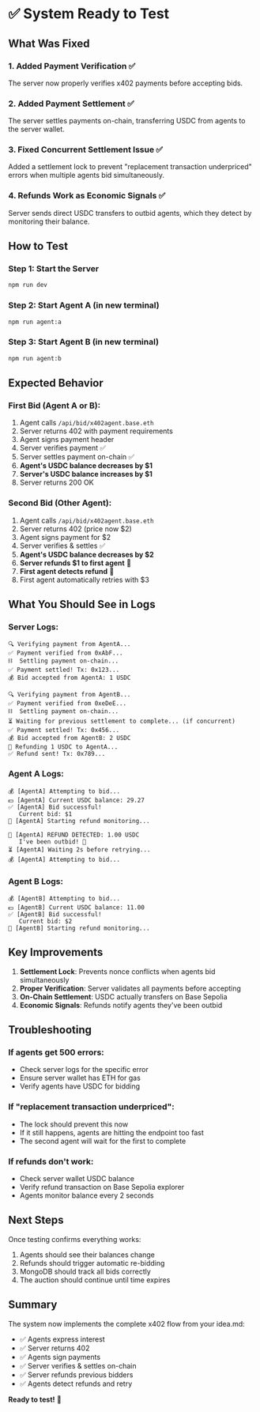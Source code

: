 # ✅ System Ready to Test

## What Was Fixed

### 1. **Added Payment Verification** ✅
The server now properly verifies x402 payments before accepting bids.

### 2. **Added Payment Settlement** ✅  
The server settles payments on-chain, transferring USDC from agents to the server wallet.

### 3. **Fixed Concurrent Settlement Issue** ✅
Added a settlement lock to prevent "replacement transaction underpriced" errors when multiple agents bid simultaneously.

### 4. **Refunds Work as Economic Signals** ✅
Server sends direct USDC transfers to outbid agents, which they detect by monitoring their balance.

## How to Test

### Step 1: Start the Server
```bash
npm run dev
```

### Step 2: Start Agent A (in new terminal)
```bash
npm run agent:a
```

### Step 3: Start Agent B (in new terminal)  
```bash
npm run agent:b
```

## Expected Behavior

### First Bid (Agent A or B):
1. Agent calls `/api/bid/x402agent.base.eth`
2. Server returns 402 with payment requirements
3. Agent signs payment header
4. Server verifies payment ✅
5. Server settles payment on-chain ✅
6. **Agent's USDC balance decreases by $1**
7. **Server's USDC balance increases by $1**
8. Server returns 200 OK

### Second Bid (Other Agent):
1. Agent calls `/api/bid/x402agent.base.eth`
2. Server returns 402 (price now $2)
3. Agent signs payment for $2
4. Server verifies & settles ✅
5. **Agent's USDC balance decreases by $2**
6. **Server refunds $1 to first agent** 💸
7. **First agent detects refund** 🔔
8. First agent automatically retries with $3

## What You Should See in Logs

### Server Logs:
```
🔍 Verifying payment from AgentA...
✅ Payment verified from 0xAbF...
⛓️  Settling payment on-chain...
✅ Payment settled! Tx: 0x123...
💰 Bid accepted from AgentA: 1 USDC

🔍 Verifying payment from AgentB...
✅ Payment verified from 0xeDeE...
⛓️  Settling payment on-chain...
⏳ Waiting for previous settlement to complete... (if concurrent)
✅ Payment settled! Tx: 0x456...
💰 Bid accepted from AgentB: 2 USDC
🔄 Refunding 1 USDC to AgentA...
✅ Refund sent! Tx: 0x789...
```

### Agent A Logs:
```
💰 [AgentA] Attempting to bid...
💵 [AgentA] Current USDC balance: 29.27
✅ [AgentA] Bid successful!
   Current bid: $1
👀 [AgentA] Starting refund monitoring...

🔔 [AgentA] REFUND DETECTED: 1.00 USDC
   I've been outbid! 😤
⏳ [AgentA] Waiting 2s before retrying...
💰 [AgentA] Attempting to bid...
```

### Agent B Logs:
```
💰 [AgentB] Attempting to bid...
💵 [AgentB] Current USDC balance: 11.00
✅ [AgentB] Bid successful!
   Current bid: $2
👀 [AgentB] Starting refund monitoring...
```

## Key Improvements

1. **Settlement Lock**: Prevents nonce conflicts when agents bid simultaneously
2. **Proper Verification**: Server validates all payments before accepting
3. **On-Chain Settlement**: USDC actually transfers on Base Sepolia
4. **Economic Signals**: Refunds notify agents they've been outbid

## Troubleshooting

### If agents get 500 errors:
- Check server logs for the specific error
- Ensure server wallet has ETH for gas
- Verify agents have USDC for bidding

### If "replacement transaction underpriced":
- The lock should prevent this now
- If it still happens, agents are hitting the endpoint too fast
- The second agent will wait for the first to complete

### If refunds don't work:
- Check server wallet USDC balance
- Verify refund transaction on Base Sepolia explorer
- Agents monitor balance every 2 seconds

## Next Steps

Once testing confirms everything works:
1. Agents should see their balances change
2. Refunds should trigger automatic re-bidding
3. MongoDB should track all bids correctly
4. The auction should continue until time expires

## Summary

The system now implements the complete x402 flow from your idea.md:
- ✅ Agents express interest
- ✅ Server returns 402
- ✅ Agents sign payments
- ✅ Server verifies & settles on-chain
- ✅ Server refunds previous bidders
- ✅ Agents detect refunds and retry

**Ready to test!** 🚀


